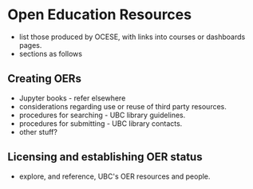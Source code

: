 # Open Education Resources

* list those produced by OCESE, with links into courses or dashboards pages.
* sections as follows

## Creating OERs

* Jupyter books - refer elsewhere
* considerations regarding use or reuse of third party resources.
* procedures for searching - UBC library guidelines.
* procedures for submitting - UBC library contacts.
* other stuff?

## Licensing and establishing OER status

* explore, and reference, UBC's OER resources and people.